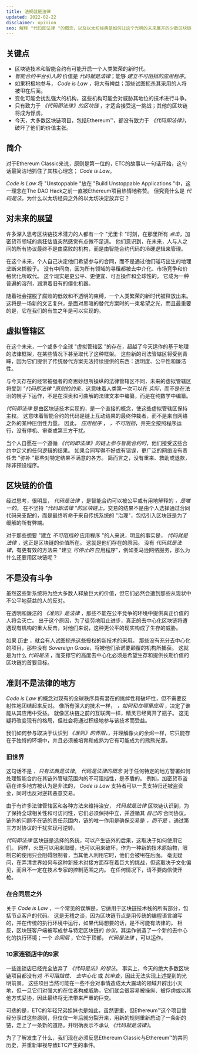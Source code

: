 ```yaml
---
title: 法规就是法律
updated: 2022-02-22
disclaimer: opinion
seo: 解释 "代码即法律 "的概念，以及以太坊经典是如何让这个光明的未来展开的少数区块链项目之一。
---
```


## 关键点

- 区块链技术和智能合约有可能开启一个人类繁荣的新时代。
- _智能合约平台引入的_ 价值是 _代码就是法律_；能够 _建立不可阻挡的应用程序_。
- 如果积极地参与， _Code is Law_ ，将大有裨益；那些试图扼杀其采用的人将被甩在后面。
- 变化可能会扰乱强大的机构，这些机构可能会对威胁其地位的技术进行斗争。
- 只有致力于 _《代码即法律》的区块链_ ，才适合接受这一挑战；其他的区块链将成为俘虏。
- 今天，大多数区块链项目，包括Ethereum™，都没有致力于 _《代码即法律》_，破坏了他们的价值主张。

## 简介

对于Ethereum Classic来说，原则是第一位的，ETC的故事以一句话开始，这句话最简洁地抓住了其核心理念； _Code is Law_。

_Code is Law_ 将 "Unstoppable "放在 "Build Unstoppable Applications "中，这一理念在The DAO Hack之前一直被Ethereum项目热情地称赞。 但究竟什么是 _代码是法_，为什么以太坊经典之外的以太坊决定放弃它？

## 对未来的展望

许多深入思考区块链技术潜力的人都有一个 "尤里卡 "时刻，在那里所有 _点击_，加密货币领域的疯狂估值突然感觉有点微不足道。 他们意识到，在未来，人与人之间的所有协议最终不是由腐败的机构，而是由智能合约代码的冷硬逻辑来管理。

在这个未来，个人自己决定他们希望参与的合同，而不是通过他们碰巧出生的地理垄断来掷骰子。 没有中间商，因为所有领域的寻租都被去中介化、市场竞争和价格优化所取代。 这个现实是更公平、更便宜、可互操作和全球性的。 它成为一种普遍的溶剂，润滑着旧有的僵化机器。

随着社会摆脱了腐败的低效和不透明的束缚，一个人类繁荣的新时代被释放出来。 这将是一场新的文艺复兴，是面对黑暗的替代方案时的一束希望之光，而且最重要的是，它在我们的有生之年是可以实现的。

## 虚拟管辖区

在这个未来，一个或多个全球 "虚拟管辖区 "的存在，超越了今天运作的基于地理的法律框架，在某些情况下甚至取代了这种框架。 这些新的司法管辖区将受到青睐，因为它们提供了传统替代方案无法持续提供的东西：透明度、公平性和廉洁性。

与今天存在的经常被强者的奇思妙想所操纵的法律管辖区不同，未来的虚拟管辖区将受到 _"代码即法律 "原则的约束_，这意味着人类第一次可以在 _实际_，而不是在法治的幌子下运作，不是在深奥和可曲解的法律文本中编纂，而是在纯数学中编纂。

_代码即法律_ 是由区块链技术实现的，是一个直接的概念，使这些虚拟管辖区保持主权。 这意味着智能合约的代码是链上互动结果的最终仲裁者，而不是来自网络之外的某种压倒性力量。 因此， _应用程序_ ， _，不可阻挡_，并完全按照程序运行，没有停机、审查或第三方干扰。

当个人自愿在一个遵循 _《代码即法律》的链上参与智能合约时_，他们接受这些合约中定义的任何逻辑的结果。 如果合同写得不好或有错误，更广泛的网络没有责任去 "弥补 "那些对特定结果不满意的各方。 简而言之，没有重来、救助或退款，除非预设程序。

## 区块链的价值

经过思考，很明显， _代码是法律_ ，是智能合约可以被公平或有用地解释的 _，是唯一的_。 在不坚持 _"代码即法律 "的区块链上_，交易的结果不是由个人选择通过合同代码来支配的，而是最终听命于来自传统系统的 "治理"，包括引入区块链是为了缓解的所有弊端。

对于那些想要 "建立 _不可阻挡的_ 应用程序 "的人来说，明显的事实是， _代码就是法律_ ，这正是区块链的价值所在。 这就是他们存在的原因。 没有 _代码就是法律_，有更有效的方法来 "建立 _可停止的_ 应用程序"，例如亚马逊网络服务，那么为什么还要用区块链呢？

## 不是没有斗争

虽然这些新系统将为绝大多数人释放巨大的价值，但它们必然会遭到那些从现状中不公平地获益的人的反对。

在透明和廉洁的 _《准则》是法律_ ，那些不能在公平竞争的环境中提供真正价值的人将会灭亡。 出于这个原因，为了徒劳地阻止进步，真正的去中心化区块链将遭遇现有机构的重大反击，对他们来说，这种更公平的现实构成了生存的威胁。

如果 [历史](https://www.eff.org/wp/riaa-v-people-five-years-later) ，就会有人试图扼杀这些授权的新技术的采用。 那些没有充分去中心化的项目，那些没有 _Sovereign Grade_，将被他们承诺要颠覆的机构所捕获。 这就是为什么 _代码是法_ ，而支撑它的高度去中心化必须是希望生存和提供长期价值的区块链的首要目标。

## 准则不是法律的地方

_Code is Law_ 的概念对现有的全球秩序具有潜在的挑衅性和破坏性，但不需要反射性地团结起来反对。 像所有强大的技术一样， _，如何和在哪里应用_ ，决定了谁能从其应用中受益。 就像区块链之前的互联网一样，精灵已经离开了瓶子。 这无疑将改变现有的格局，但社会将通过积极地参与该技术而受益。

我们如何参与取决于认识到 _《准则》的界限，_，并理解像火的余烬一样，它只能存在于独特的环境中，并且必须被培育和成熟为它有可能成为的熊熊光源。

### 旧世界

这句话不是 _，只有法典是法律_。 _代码是法律的概念_ 对于任何特定的地方警署如何处理智能合约在其链外管辖范围内的不可阻挡性，是矛盾的。 例如，加密货币盗窃在许多地方被认为是非法的， _Code is Law_ 支持者可以一贯支持归还被盗资金，同时也反对逆转恶意交易。

由于有许多法律管辖区和各种方法来维持治安， *代码就是法律* 区块链认识到，为了保持全球相关性和可访问性，它们必须保持中立，并遵循其 *自己的* 合同协议。 链外的问题不在链的责任范围内，链的唯一作用是确保交易是 _，而不是_ ，通过第三方对协议的干扰实现可逆转。

_代码即法律_ 区块链是选择的系统，可以产生链外的后果，这取决于如何使用它们。 同样，火既可以用来取暖，也可以用来破坏，作为一种新的技术原始物，限制它的使用只会阻碍限制者，当其他人利用它时，他们会被甩在后面。 毫无疑问，在弄清世界如何与这种新技术对接方面存在着巨大的挑战，但这取决于文化偏见，而且不一定在技术专家的控制范围之内。 在任何情况下，请不要向信使开枪。

### 在合同层之外

关于 _Code is Law_ ，一个常见的误解是，它适用于区块链技术栈的所有部分，包括节点客户的代码。 这是无稽之谈，因为区块链节点是用传统的编程语言编写的，并在传统的执行环境中运行，如果代码想要的话，是不可能有法律的。 相反，区块链客户端被写成参与特定区块链的 _协议_，其运作创造了一个新的去中心化的执行环境；一个 _合同层_ ，它位于顶部， _代码是法律_ ，可以运作。

### 10家连锁店中的9家

一些连锁店已经完全放弃了 _《代码是法》的想法_。 事实上，今天的绝大多数区块链项目都没有对 _不可阻挡性_、 _去中心化_ 或 _抗审查_，因此无法实现上述提到的光明前景。 这些项目当然可能在一些不会对事情造成太大震动的领域开辟出小天地，但一旦它们对强大的在位者构成威胁，它们就会很容易被操纵、被俘虏或以其他方式妥协，因此最终将无法带来严重的巨变。

可悲的是，ETC的年轻兄弟姐妹也是如此，虽然更重，但Ethereum™这个项目曾经分享过这些原则，但仅仅一年后就分裂开来，用新的规则重新启动了一条新的链，走上了一条新的道路，并明确表示不承认 _《代码就是法律》_。

为了了解发生了什么，我们现在必须反思Ethereum Classic与Ethereum™的共同历史，并重新审视导致ETC产生的事件。
